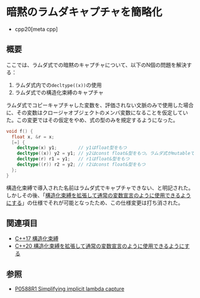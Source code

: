 # 暗黙のラムダキャプチャを簡略化
* cpp20[meta cpp]

## 概要
ここでは、ラムダ式での暗黙のキャプチャについて、以下のN個の問題を解決する：

1. ラムダ式内での`decltype((x))`の使用
2. ラムダ式での構造化束縛のキャプチャ

ラムダ式でコピーキャプチャした変数を、評価されない文脈のみで使用した場合に、その変数はクロージャオブジェクトのメンバ変数になることを仮定していた。この変更ではその仮定をやめ、式の型のみを規定するようになった。

```cpp
void f() {
  float x, &r = x;
  [=] {
    decltype(x) y1;        // y1はfloat型をもつ
    decltype((x)) y2 = y1; // y2はconst float&型をもつ。ラムダ式がmutableではなくxが左辺値であるため
    decltype(r) r1 = y1;   // r1はfloat&型をもつ
    decltype((r)) r2 = y2; // r2はconst float&型をもつ
  };
}
```

構造化束縛で導入された名前はラムダ式でキャプチャできない、と明記された。しかしその後、「[構造化束縛を拡張して通常の変数宣言のように使用できるようにする](extending_structured_bindings_to_be_more_like_variable_declarations.md)」の仕様でそれが可能となったため、この仕様変更は打ち消された。


## 関連項目
- [C++17 構造化束縛](/lang/cpp17/structured_bindings.md)
- [C++20 構造化束縛を拡張して通常の変数宣言のように使用できるようにする](extending_structured_bindings_to_be_more_like_variable_declarations.md)

## 参照
- [P0588R1 Simplifying implicit lambda capture](https://www.open-std.org/jtc1/sc22/wg21/docs/papers/2017/p0588r1.html)


